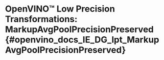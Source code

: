# OpenVINO™ Low Precision Transformations: MarkupAvgPoolPrecisionPreserved {#openvino_docs_IE_DG_lpt_MarkupAvgPoolPrecisionPreserved}
